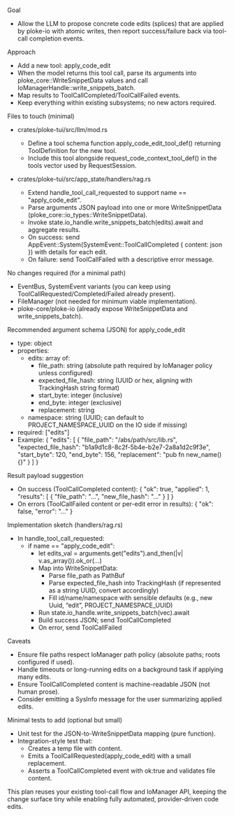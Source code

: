 Goal
- Allow the LLM to propose concrete code edits (splices) that are applied by ploke-io with atomic writes, then report success/failure back via tool-call completion events.

Approach
- Add a new tool: apply_code_edit
- When the model returns this tool call, parse its arguments into ploke_core::WriteSnippetData values and call IoManagerHandle::write_snippets_batch.
- Map results to ToolCallCompleted/ToolCallFailed events.
- Keep everything within existing subsystems; no new actors required.

Files to touch (minimal)
- crates/ploke-tui/src/llm/mod.rs
  - Define a tool schema function apply_code_edit_tool_def() returning ToolDefinition for the new tool.
  - Include this tool alongside request_code_context_tool_def() in the tools vector used by RequestSession.

- crates/ploke-tui/src/app_state/handlers/rag.rs
  - Extend handle_tool_call_requested to support name == "apply_code_edit".
  - Parse arguments JSON payload into one or more WriteSnippetData (ploke_core::io_types::WriteSnippetData).
  - Invoke state.io_handle.write_snippets_batch(edits).await and aggregate results.
  - On success: send AppEvent::System(SystemEvent::ToolCallCompleted { content: json }) with details for each edit.
  - On failure: send ToolCallFailed with a descriptive error message.

No changes required (for a minimal path)
- EventBus, SystemEvent variants (you can keep using ToolCallRequested/Completed/Failed already present).
- FileManager (not needed for minimum viable implementation).
- ploke-core/ploke-io (already expose WriteSnippetData and write_snippets_batch).

Recommended argument schema (JSON) for apply_code_edit
- type: object
- properties:
  - edits: array of:
    - file_path: string (absolute path required by IoManager policy unless configured)
    - expected_file_hash: string (UUID or hex, aligning with TrackingHash string format)
    - start_byte: integer (inclusive)
    - end_byte: integer (exclusive)
    - replacement: string
  - namespace: string (UUID; can default to PROJECT_NAMESPACE_UUID on the IO side if missing)
- required: ["edits"]
- Example:
  {
    "edits": [
      {
        "file_path": "/abs/path/src/lib.rs",
        "expected_file_hash": "b1a9d1c8-8c2f-5b4e-b2e7-2a8a1d2c9f3e",
        "start_byte": 120,
        "end_byte": 156,
        "replacement": "pub fn new_name() {}"
      }
    ]
  }

Result payload suggestion
- On success (ToolCallCompleted content):
  {
    "ok": true,
    "applied": 1,
    "results": [
      {
        "file_path": "...",
        "new_file_hash": "..."
      }
    ]
  }
- On errors (ToolCallFailed content or per-edit error in results):
  {
    "ok": false,
    "error": "…"
  }

Implementation sketch (handlers/rag.rs)
- In handle_tool_call_requested:
  - if name == "apply_code_edit":
    - let edits_val = arguments.get("edits").and_then(|v| v.as_array()).ok_or(...)
    - Map into WriteSnippetData:
      - Parse file_path as PathBuf
      - Parse expected_file_hash into TrackingHash (if represented as a string UUID, convert accordingly)
      - Fill id/name/namespace with sensible defaults (e.g., new Uuid, “edit”, PROJECT_NAMESPACE_UUID)
    - Run state.io_handle.write_snippets_batch(vec).await
    - Build success JSON; send ToolCallCompleted
    - On error, send ToolCallFailed

Caveats
- Ensure file paths respect IoManager path policy (absolute paths; roots configured if used).
- Handle timeouts or long-running edits on a background task if applying many edits.
- Ensure ToolCallCompleted content is machine-readable JSON (not human prose).
- Consider emitting a SysInfo message for the user summarizing applied edits.

Minimal tests to add (optional but small)
- Unit test for the JSON-to-WriteSnippetData mapping (pure function).
- Integration-style test that:
  - Creates a temp file with content.
  - Emits a ToolCallRequested(apply_code_edit) with a small replacement.
  - Asserts a ToolCallCompleted event with ok:true and validates file content.

This plan reuses your existing tool-call flow and IoManager API, keeping the change surface tiny while enabling fully automated, provider-driven code edits.
